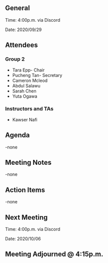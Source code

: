 ## General

Time: 4:00p.m. via Discord

Date: 2020/09/29

## Attendees
### Group 2
* Tara Epp- Chair
* Pucheng Tan- Secretary
* Cameron Mcleod
* Abdul Salawu 
* Sarah Chen
* Yuta Ogawa

### Instructors and TAs
* Kawser Nafi

## Agenda 
-none

## Meeting Notes
-none

## Action Items
-none

## Next Meeting

Time: 4:00p.m. via Discord

Date: 2020/10/06

## Meeting Adjourned @ 4:15p.m.
